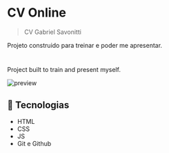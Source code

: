 # CV Online

>CV Gabriel Savonitti

Projeto construido para treinar e poder me apresentar.
#
Project built to train and present myself.

![preview](./.github/preview.jpg)

## 💼 Tecnologias

- HTML
- CSS
- JS
- Git e Github

##
